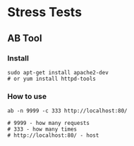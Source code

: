 # Stress Tests

## AB Tool

### Install

```
sudo apt-get install apache2-dev
# or yum install httpd-tools
```

### How to use

```
ab -n 9999 -c 333 http://localhost:80/

# 9999 - how many requests
# 333 - how many times
# http://localhost:80/ - host
```
